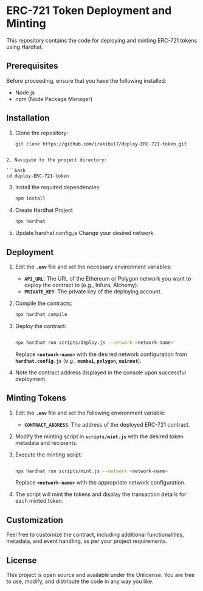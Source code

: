 # ERC-721 Token Deployment and Minting

This repository contains the code for deploying and minting ERC-721 tokens using Hardhat.

## Prerequisites

Before proceeding, ensure that you have the following installed:

- Node.js
- npm (Node Package Manager)

## Installation

1. Clone the repository:

   ```bash
   git clone https://github.com/irakibul7/deploy-ERC-721-token.git

  ```

2. Navigate to the project directory:

  ```bash
  cd deploy-ERC-721-token

  ```

3. Install the required dependencies:
   ```bash
   npm install

   ```

4. Create Hardhat Project
   ```bash
   npx hardhat

   ```

5. Update hardhat.config.js
   Change your desired network


## **Deployment**

1. Edit the **`.env`** file and set the necessary environment variables:
    - **`API_URL`**: The URL of the Ethereum or Polygon network you want to deploy the contract to (e.g., Infura, Alchemy).
    - **`PRIVATE_KEY`**: The private key of the deploying account.
2. Compile the contracts:

    ```bash
    npx hardhat compile

    ```

3. Deploy the contract:

    ```bash

    npx hardhat run scripts/deploy.js --network <network-name>

    ```

    Replace **`<network-name>`** with the desired network configuration from **`hardhat.config.js`** (e.g., **`mumbai`**, **`polygon`**, **`mainnet`**).

4. Note the contract address displayed in the console upon successful deployment.

## **Minting Tokens**

1. Edit the **`.env`** file and set the following environment variable:
    - **`CONTRACT_ADDRESS`**: The address of the deployed ERC-721 contract.
2. Modify the minting script in **`scripts/mint.js`** with the desired token metadata and recipients.
3. Execute the minting script:

    ```bash

    npx hardhat run scripts/mint.js --network <network-name>

    ```

    Replace **`<network-name>`** with the appropriate network configuration.

4. The script will mint the tokens and display the transaction details for each minted token.

## **Customization**

Feel free to customize the contract, including additional functionalities, metadata, and event handling, as per your project requirements.

## **License**

This project is open source and available under the Unlicense. You are free to use, modify, and distribute the code in any way you like.